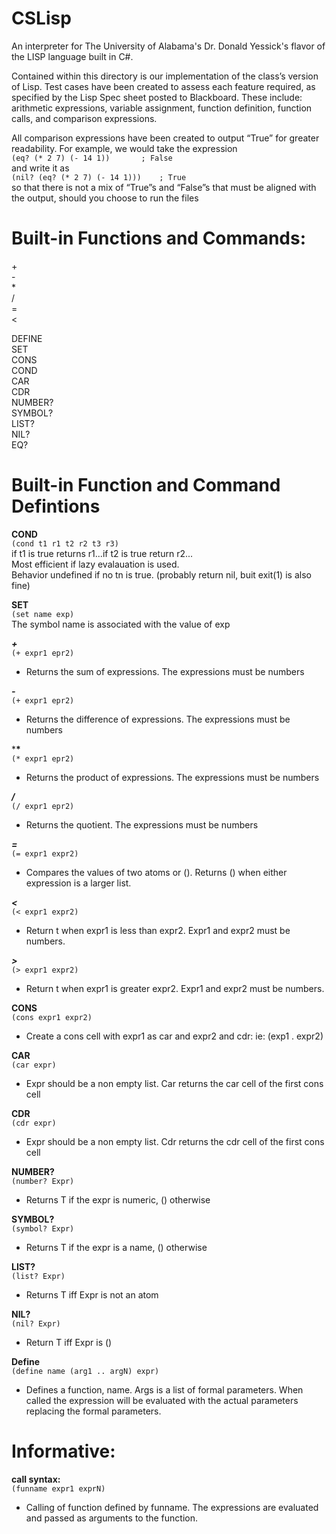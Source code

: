 # CSLisp
An interpreter for The University of Alabama's Dr. Donald Yessick's flavor of the LISP language built in C#.

Contained within this directory is our implementation of the class’s version of Lisp. Test cases have been created to assess each feature required, as specified by the Lisp Spec sheet posted to Blackboard. These include: arithmetic expressions, variable assignment, function definition, function calls, and comparison expressions.

All comparison expressions have been created to output “True” for greater readability. For example, we would take the expression  
```(eq? (* 2 7) (- 14 1))		; False```  
and write it as  
```(nil? (eq? (* 2 7) (- 14 1)))	; True```  
so that there is not a mix of “True”s and “False”s that must be aligned with the output, should you choose to run the files    
#
# Built-in Functions and Commands:
\+  
\-  
\*  
\/  
\=  
<  
>  

DEFINE   
SET  
CONS  
COND  
CAR  
CDR  
NUMBER?  
SYMBOL?  
LIST?  
NIL?  
EQ?  
#
# Built-in Function and Command Defintions
**COND**  
```(cond t1 r1 t2 r2 t3 r3)```  
if t1 is true returns r1...if t2 is true return r2...  
Most efficient if lazy evalauation is used.  
Behavior undefined if no tn is true. (probably return nil, buit exit(1) is also fine)  
  
**SET**  
```(set name exp)```  
The symbol name is associated with the value of exp  

***\+***  
```(+ expr1 epr2)```  
* Returns the sum of expressions. The expressions must be numbers  

***\-***  
```(+ expr1 epr2)```  
* Returns the difference of expressions. The expressions must be numbers  

***\***  
```(* expr1 epr2)```  
* Returns the product of expressions. The expressions must be numbers  

***\/***  
```(/ expr1 epr2)```  
* Returns the quotient. The expressions must be numbers  

***\=***  
```(= expr1 expr2)```  
* Compares the values of two atoms or (). Returns () when either expression is a larger list.  

***<***  
```(< expr1 expr2)```  
* Return t when expr1 is less than expr2. Expr1 and expr2 must be numbers.  

***>***  
```(> expr1 expr2)```  
* Return t when expr1 is greater  expr2. Expr1 and expr2 must be numbers.  

**CONS**  
```(cons expr1 expr2)```  
* Create a cons cell with expr1 as car and expr2 and cdr: ie: (exp1 . expr2)  

**CAR**  
```(car expr)```  
* Expr should be a non empty list. Car returns the car cell of the first cons cell  

**CDR**  
```(cdr expr)```  
* Expr should be a non empty list. Cdr returns the cdr cell of the first cons cell  

**NUMBER?**  
```(number? Expr)```  
* Returns T if the expr is numeric, () otherwise  

**SYMBOL?**  
```(symbol? Expr)```  
* Returns T if the expr is a name, () otherwise  

**LIST?**  
```(list? Expr)```  
* Returns T iff Expr is not an atom  

**NIL?**  
```(nil? Expr)```  
* Return T iff Expr is ()  

**Define**  
```(define name (arg1 .. argN) expr)```  
* Defines a function, name. Args is a list of formal parameters. When called the expression will be evaluated with the actual parameters replacing the formal parameters.  
#
# Informative:
**call syntax:**  
```(funname expr1 exprN)```  
* Calling of function defined by funname. The expressions are evaluated and passed as arguments to the function.
